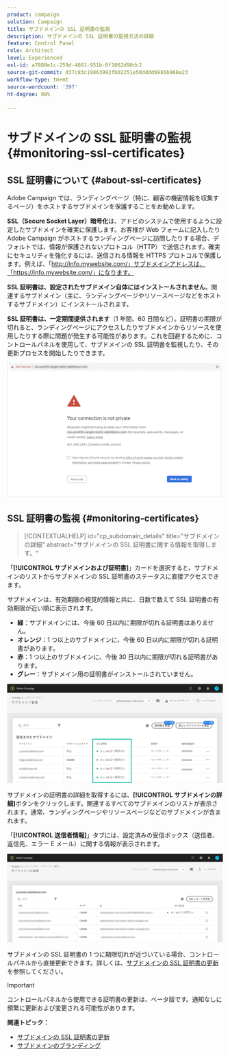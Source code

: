```yaml
---
product: campaign
solution: Campaign
title: サブドメインの SSL 証明書の監視
description: サブドメインの SSL 証明書の監視方法の詳細
feature: Control Panel
role: Architect
level: Experienced
exl-id: a7888e1c-259d-4601-951b-0f1062d90dc2
source-git-commit: d37c83c19863992fb02251e50dddd6965b068e23
workflow-type: tm+mt
source-wordcount: '397'
ht-degree: 98%

---
```


# サブドメインの SSL 証明書の監視 {#monitoring-ssl-certificates}

## SSL 証明書について {#about-ssl-certificates}

Adobe Campaign では、ランディングページ（特に、顧客の機密情報を収集するページ）をホストするサブドメインを保護することをお勧めします。

**SSL（Secure Socket Layer）暗号化**&#x200B;は、アドビのシステムで使用するように設定したサブドメインを確実に保護します。お客様が Web フォームに記入したり Adobe Campaign がホストするランディングページに訪問したりする場合、デフォルトでは、情報が保護されないプロトコル（HTTP）で送信されます。確実にセキュリティを強化するには、送信される情報を HTTPS プロトコルで保護します。例えば、「http://info.mywebsite.com/」サブドメインアドレスは、「https://info.mywebsite.com/」になります。

**SSL 証明書は、設定されたサブドメイン自体にはインストールされません**。関連するサブドメイン（主に、ランディングページやリソースページなどをホストするサブドメイン）にインストールされます。

**SSL 証明書は、一定期間提供されます**（1 年間、60 日間など）。証明書の期限が切れると、ランディングページにアクセスしたりサブドメインからリソースを使用したりする際に問題が発生する可能性があります。これを回避するために、コントロールパネルを使用して、サブドメインの SSL 証明書を監視したり、その更新プロセスを開始したりできます。

![](assets/no_certificate.png)

## SSL 証明書の監視 {#monitoring-certificates}

>[!CONTEXTUALHELP]
>id="cp_subdomain_details"
>title="サブドメインの詳細"
>abstract="サブドメインの SSL 証明書に関する情報を取得します。"

「**[!UICONTROL サブドメインおよび証明書]**」カードを選択すると、サブドメインのリストからサブドメインの SSL 証明書のステータスに直接アクセスできます。

サブドメインは、有効期限の視覚的情報と共に、日数で数えて SSL 証明書の有効期限が近い順に表示されます。

* **緑**：サブドメインには、今後 60 日以内に期限が切れる証明書はありません。
* **オレンジ**：1 つ以上のサブドメインに、今後 60 日以内に期限が切れる証明書があります。
* **赤**：1 つ以上のサブドメインに、今後 30 日以内に期限が切れる証明書があります。
* **グレー**：サブドメイン用の証明書がインストールされていません。

![](assets/subdomains_list.png)

サブドメインの証明書の詳細を取得するには、**[!UICONTROL サブドメインの詳細]**&#x200B;ボタンをクリックします。関連するすべてのサブドメインのリストが表示されます。通常、ランディングページやリソースページなどのサブドメインが含まれます。

「**[!UICONTROL 送信者情報]**」タブには、設定済みの受信ボックス（送信者、返信先、エラー E メール）に関する情報が表示されます。

![](assets/subdomain_details.png)

サブドメインの SSL 証明書の 1 つに期限切れが近づいている場合、コントロールパネルから直接更新できます。詳しくは、[サブドメインの SSL 証明書の更新](../../subdomains-certificates/using/renewing-subdomain-certificate.md)を参照してください。

>[!IMPORTANT]
>
>コントロールパネルから使用できる証明書の更新は、ベータ版です。通知なしに頻繁に更新および変更される可能性があります。

**関連トピック：**

* [サブドメインの SSL 証明書の更新](../../subdomains-certificates/using/renewing-subdomain-certificate.md)
* [サブドメインのブランディング](../../subdomains-certificates/using/subdomains-branding.md)
